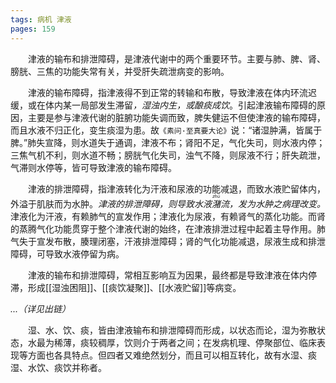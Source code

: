 ```yaml
---
tags: 病机 津液
pages: 159
---
```

&emsp;&emsp;津液的输布和排泄障碍，是津液代谢中的两个重要环节。主要与肺、脾、肾、膀胱、三焦的功能失常有关，并受肝失疏泄病变的影响。

&emsp;&emsp;津液的输布障碍，指津液得不到正常的转输和布散，导致津液在体内环流迟缓，或在体内某一局部发生滞留<dfn>，湿浊内生，或酿痰成饮</dfn>。引起津液输布障碍的原因，主要是参与津液代谢的脏腑功能失调而致，脾失健运不但使津液的输布障碍，而且水液不归正化，变生痰湿为患。故`《素问·至真要大论》`说：“诸湿肿满，皆属于脾。”肺失宣降，则水道失于通调，津液不布；肾阳不足，气化失司，则水液内停；三焦气机不利，则水道不畅；膀胱气化失司，浊气不降，则尿液不行；肝失疏泄，气滞则水停等，皆可导致津液的输布障碍。

&emsp;&emsp;津液的排泄障碍，指津液转化为汗液和尿液的功能减退，而致水液贮留体内，外溢于肌肤而为水肿。<dfn>津液的排泄障碍，则导致水液<ruby>潴<rp>(</rp><rt>zhū</rt><rp>)</rp></ruby>流，发为水肿之病理改变。</dfn>津液化为汗液，有赖肺气的宣发作用；津液化为尿液，有赖肾气的蒸化功能。而肾的蒸腾气化功能贯穿于整个津液代谢的始终，在津液排泄过程中起着主导作用。肺气失于宣发布散，腠理闭塞，汗液排泄障碍；肾的气化功能减退，尿液生成和排泄障碍，可导致水液停留为病。

&emsp;&emsp;津液的输布和排泄障碍，常相互影响互为因果，最终都是导致津液在体内停滞，形成[[湿浊困阻]]、[[痰饮凝聚]]、[[水液贮留]]等病变。

*...（详见出链）*

&emsp;&emsp;湿、水、饮、痰，皆由津液输布和排泄障碍而形成，以状态而论，湿为弥散状态，水最为稀薄，痰较稠厚，饮则介于两者之间；在发病机理、停聚部位、临床表现等方面也各具特点。但四者又难绝然划分，而且可以相互转化，故有水湿、痰湿、水饮、痰饮并称者。
